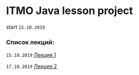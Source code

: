 # ITMO Java lesson project
start `15.10.2019`

### Список лекций:

`15.10.2019` [Лекция 1](https://drive.google.com/open?id=1OZAIC1k3v4iBHYOYiDyHlRtk7hx49ecV)

`17.10.2019` [Лекция 2](https://drive.google.com/open?id=15N1WPmLyDg5robOQ57D3WDcK7f7xPuu2)
